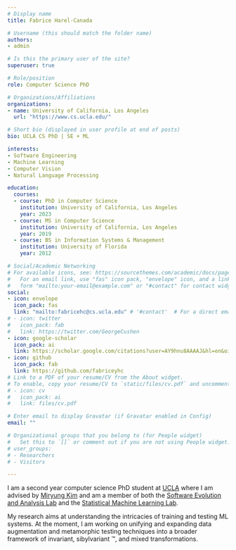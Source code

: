 ```yaml
---
# Display name
title: Fabrice Harel-Canada

# Username (this should match the folder name)
authors:
- admin

# Is this the primary user of the site?
superuser: true

# Role/position
role: Computer Science PhD

# Organizations/Affiliations
organizations:
- name: University of California, Los Angeles
  url: "https://www.cs.ucla.edu/"

# Short bio (displayed in user profile at end of posts)
bio: UCLA CS PhD | SE + ML

interests:
- Software Engineering
- Machine Learning
- Computer Vision
- Natural Language Processing

education:
  courses:
  - course: PhD in Computer Science
    institution: University of California, Los Angeles
    year: 2023
  - course: MS in Computer Science
    institution: University of California, Los Angeles
    year: 2019
  - course: BS in Information Systems & Management
    institution: University of Florida
    year: 2012

# Social/Academic Networking
# For available icons, see: https://sourcethemes.com/academic/docs/page-builder/#icons
#   For an email link, use "fas" icon pack, "envelope" icon, and a link in the
#   form "mailto:your-email@example.com" or "#contact" for contact widget.
social:
- icon: envelope
  icon_pack: fas
  link: "mailto:fabricehc@cs.ucla.edu" # '#contact'  # For a direct email link, use "mailto:test@example.org".
# - icon: twitter
#   icon_pack: fab
#   link: https://twitter.com/GeorgeCushen
- icon: google-scholar
  icon_pack: ai
  link: https://scholar.google.com/citations?user=AY9hnu8AAAAJ&hl=en&oi=ao
- icon: github
  icon_pack: fab
  link: https://github.com/fabriceyhc
# Link to a PDF of your resume/CV from the About widget.
# To enable, copy your resume/CV to `static/files/cv.pdf` and uncomment the lines below.
# - icon: cv
#   icon_pack: ai
#   link: files/cv.pdf

# Enter email to display Gravatar (if Gravatar enabled in Config)
email: ""

# Organizational groups that you belong to (for People widget)
#   Set this to `[]` or comment out if you are not using People widget.
# user_groups: 
# - Researchers
# - Visitors

---
```


I am a second year computer science PhD student at [UCLA](https://www.cs.ucla.edu/) where I am advised by [Miryung Kim](http://web.cs.ucla.edu/~miryung/) and am a member of both the [Software Evolution and Analysis Lab](http://web.cs.ucla.edu/~miryung/research.html) and the [Statistical Machine Learning Lab](https://www.uclaml.org/).

My research aims at understanding the intricacies of training and testing ML systems. At the moment, I am working on unifying and expanding data augmentation and metamorphic testing techniques into a broader framework of invariant, sibylvariant &trade;, and mixed transformations. 